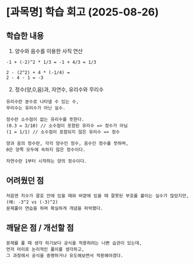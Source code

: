 # [과목명] 학습 회고 (2025-08-26)

## 학습한 내용

1. 양수와 음수를 이용한 사칙 연산

```
-1 + (-2)^2 * 1/3 = -1 + 4/3 = 1/3

2 - (2^2) + 4 * (-1/4) =
2 - 4 - 1 = -3
```

2. 정수(양,0,음)과, 자연수, 유리수와 무리수

```
유리수란 분수로 나타낼 수 있는 수,
무리수는 유리수가 아닌 실수.

정수란 소수점이 없는 유리수를 뜻한다.
(0.3 = 3/10) // 소수점이 포함된 유리수 => 정수가 아님
(1 = 1/1) // 소수점이 포함되지 않은 유리수 => 정수

양과 음의 정수란, 각각 양수인 정수, 음수인 정수를 뜻하며,
0은 양쪽 모두에 속하지 않은 정수이다.

자연수란 1부터 시작하는 양의 정수이다.
```

## 어려웠던 점

```
처음엔 지수가 괄호 안에 있을 때와 바깥에 있을 때 잘못된 부호를 붙이는 실수가 많았지만, (예: -3^2 vs (-3)^2)
문제풀이 연습을 하며 확실하게 개념을 파악했다.
```

## 깨달은 점 / 개선할 점

```
문제를 풀 때 생각 하기보다 공식을 적용하려는 나쁜 습관이 있는데,
먼저 머리로 논리적인 풀이를 생각하고,
그 과정에서 공식을 증명하거나 유도해보면서 적용해야겠다.
```
